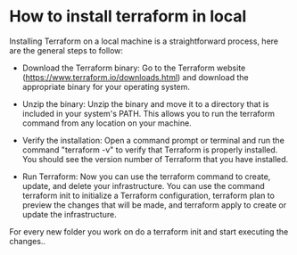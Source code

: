 # How to install terraform in local

Installing Terraform on a local machine is a straightforward process, here are the general steps to follow:

- Download the Terraform binary: Go to the Terraform website (https://www.terraform.io/downloads.html) and download the appropriate binary for your operating system.

- Unzip the binary: Unzip the binary and move it to a directory that is included in your system's PATH. This allows you to run the terraform command from any location on your machine.

- Verify the installation: Open a command prompt or terminal and run the command "terraform -v" to verify that Terraform is properly installed. You should see the version number of Terraform that you have installed.

- Run Terraform: Now you can use the terraform command to create, update, and delete your infrastructure. You can use the command terraform init to initialize a Terraform configuration, terraform plan to preview the changes that will be made, and terraform apply to create or update the infrastructure.


For every new folder you work on do a terraform init and start executing the changes..
